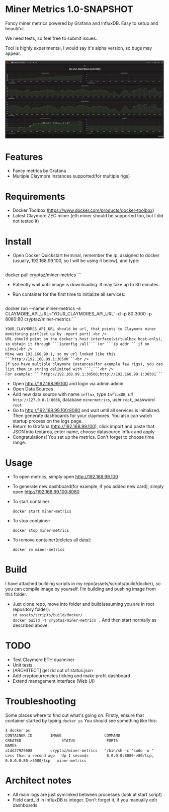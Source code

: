 # Miner Metrics 1.0-SNAPSHOT

Fancy miner metrics powered by Grafana and InfluxDB. Easy to setup and beautiful.

We need tests, so feel free to submit issues.

Tool is highly experimental, I would say it's alpha version, so bugs may appear.

![Dashboard](/assets/images/dashboard_sample.png?raw=true "Demo")

# Features
* Fancy metrics by Grafana
* Multiple Claymore instances supported(for multiple rigs)

# Requirements
* Docker Toolbox (https://www.docker.com/products/docker-toolbox)
* Latest Claymore ZEC miner (eth miner should be supported too, but I did not tested it)

# Install
* Open Docker Quickstart terminal, remember the ip, assigned to docker (usually, 192.168.99.100, so I will be using it below), and type:

    ```
docker pull cryptaz/miner-metrics
    ```
* Patiently wait until image is downloading. It may take up to 30 minutes.
* Run container for the first time to initialize all services:

    ```
docker run --name miner-metrics -e CLAYMORE_API_URL='YOUR_CLAYMORES_API_URL' -d -p 80:3000 -p 8080:80 cryptaz/miner-metrics
    ```

    YOUR_CLAYMORES_API_URL should be url, that points to Claymore miner monitoring port(set up by -mport port).<br />
    URL should point on the docker's host interface(virtualbox host-only), so obtain it through ```ipconfig /all``` (or ```ip addr``` if on Linux)<br />
    Mine was 192.168.99.1, so my url looked like this ```http://192.168.99.1:30500```<br />
    If you have multiple claymore instances(for example few rigs), you can list them in string delimited with ```;```<br />
    For example: ```http://192.168.99.1:30500;http://192.168.99.1:30501```
* Open http://192.168.99.100 and login via admin:admin
* Open Data Sources
* Add new data source with name ```influx```, type ```InfluxDB```, url ```http://127.0.0.1:8086```, database ```minermetrics```, user ```root```, password ```root```
* Go to http://192.168.99.100:8080 and wait until all services is initialized. Then generate dashboards for your claymores. You also can watch startup process on the logs page.
* Return to Grafana (http://192.168.99.100), click import and paste that JSON into textarea, enter name, choose datasource influx and apply
* Congratulations! You set up the metrics. Don't forget to choose time range.

# Usage

* To open metrics, simply open http://192.168.99.100
* To generate new dashboard(for example, if you added new card), simply open http://192.168.99.100:8080

* To start container:

    ```
    docker start miner-metrics
    ```
* To stop container:

    ```
    docker stop miner-metrics
    ```
* To remove container(deletes all data):

    ```
    docker rm miner-metrics
    ```

# Build
I have attached building scripts in my repo(assets/scripts/build/docker), so you can compile image by yourself. I'm building and pushing image from this folder.
* Just clone repo, move into folder and build(assuming you are in root repository folder):<br />
    ```cd assets/scripts/build/docker/``` <br />
    ```docker build -t cryptaz/miner-metrics .```
And then start normally as described above.

# TODO
* Test Claymore ETH dualminer
* Unit tests
* [ARCHITECT] get rid out of status.json
* Add cryptocurrencies ticking and make profit dashboard
* Extend management interface (Web UI)


# Troubleshooting
Some places where to find out what's going on. Firstly, ensure that container started by typing
    ```
docker ps
    ```
You should see something like this:
```
$ docker ps
CONTAINER ID        IMAGE                   COMMAND                  CREATED                  STATUS              PORTS                                        NAMES
a1dd27929608        cryptaz/miner-metrics   "/bin/sh -c 'sudo -u "   Less than a second ago   Up 1 seconds        0.0.0.0:8080->80/tcp, 0.0.0.0:80->3000/tcp   miner-metrics
```


# Architect notes
* All main logs are just symlinked between processes (look at start script)
* Field card_id in InfluxDB is integer. Don't forget it, if you manually edit dashboards